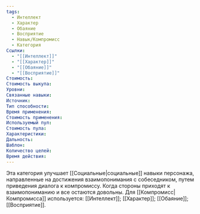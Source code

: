```yaml
---
tags:
  - Интеллект
  - Характер
  - Обаяние
  - Восприятие
  - Навык/Компромисс
  - Категория
Ссылки:
  - "[[Интеллект]]"
  - "[[Характер]]"
  - "[[Обаяние]]"
  - "[[Восприятие]]"
Стоимость:
Стоимость выкупа:
Уровни:
Связанные навыки:
Источник:
Тип способности:
Время применения:
Стоимость применения:
Используемый пул:
Стоимость пула:
Характеристики:
Дальность:
Шаблон:
Количество целей:
Время действия:
---
```

Эта категория улучшает [[Социальные|социальные]] навыки персонажа, направленные на достижения взаимопонимания с собеседником, путем приведения диалога к компромиссу. Когда стороны приходят к взаимопониманию и все остаются довольны. Для [[Компромисс|Компромисса]] используется: [[Интеллект]]; [[Характер]]; [[Обаяние]]; [[Восприятие]]. 